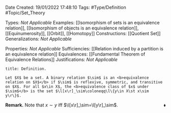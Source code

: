 <div class="topSpace"></div>

Date Created: 19/01/2022 17:48:10
Tags: #Type/Definition #Topic/Set_Theory

Types: <i>Not Applicable</i>
Examples: [[Isomorphism of sets is an equivalence relation]], [[Isomorphism of objects is an equivalence relation]], [[Equinumerosity]], [[Orbit]], [[Homotopy]]
Constructions: [[Quotient Set]]
Generalizations: <i>Not Applicable</i>

Properties: <i>Not Applicable</i>
Sufficiencies: [[Relation induced by a partition is an equivalence relation]]
Equivalences: [[Fundamental Theorem of Equivalence Relations]]
Justifications: <i>Not Applicable</i>

``` ad-Definition
title: Definition.

Let $X$ be a set. A binary relation $\sim$ is an <b>equivalence relation on $X$</b> if $\sim$ is reflexive, symmetric, and transitive on $X$. For all $x\in X$, the <b>equivalence class of $x$ under $\sim$</b> is the set $\l[x\r]_\sim\coloneqq\l\{y\in X\st x\sim y\r\}$.

```

<b>Remark.</b> Note that $x\sim y$ iff $\l[x\r]_\sim=\l[y\r]_\sim$.<span style="float:right;">$\blacklozenge$</span>
